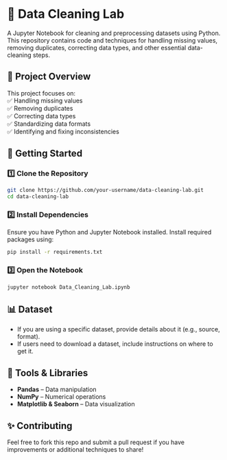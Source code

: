 # 📌 Data Cleaning Lab  

A Jupyter Notebook for cleaning and preprocessing datasets using Python. This repository contains code and techniques for handling missing values, removing duplicates, correcting data types, and other essential data-cleaning steps.  

## 📂 Project Overview  
This project focuses on:  
✅ Handling missing values  
✅ Removing duplicates  
✅ Correcting data types  
✅ Standardizing data formats  
✅ Identifying and fixing inconsistencies  

## 🚀 Getting Started  

### 1️⃣ Clone the Repository  
```bash
git clone https://github.com/your-username/data-cleaning-lab.git
cd data-cleaning-lab
```

### 2️⃣ Install Dependencies  
Ensure you have Python and Jupyter Notebook installed. Install required packages using:  
```bash
pip install -r requirements.txt
```

### 3️⃣ Open the Notebook  
```bash
jupyter notebook Data_Cleaning_Lab.ipynb
```

## 📊 Dataset  
- If you are using a specific dataset, provide details about it (e.g., source, format).  
- If users need to download a dataset, include instructions on where to get it.  

## 🔧 Tools & Libraries  
- **Pandas** – Data manipulation  
- **NumPy** – Numerical operations  
- **Matplotlib & Seaborn** – Data visualization  

## ✨ Contributing  
Feel free to fork this repo and submit a pull request if you have improvements or additional techniques to share!  

